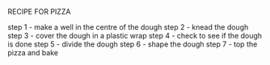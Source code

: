 RECIPE FOR PIZZA 

step 1 - make a well in the centre of the dough
step 2 - knead the dough 
step 3 - cover the dough in a plastic wrap
step 4 - check to see if the dough is done
step 5 - divide the dough
step 6 - shape the dough
step 7 - top the pizza and bake